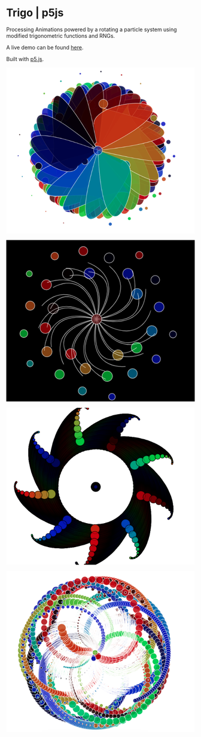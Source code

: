 Trigo | p5js 
=================
Processing Animations powered by a rotating a particle system using modified trigonometric functions and RNGs. 

A live demo can be found [here](http://trigo.glitch.me/).

Built with [p5.js](https://p5js.org/).

![img1](imgs/img1.png)

![img2](imgs/img2.png)

![img3](imgs/img3.png)

![img4](imgs/img4.png)
